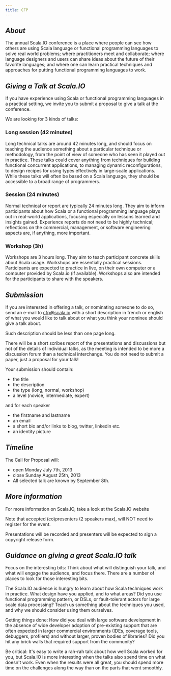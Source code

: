 ```yaml
---
title: CFP
---
```


<em>About</em>
----------------
The annual Scala.IO conference is a place where people can see how others are using Scala language or functional programming languages to solve real world problems; where practitioners meet and collaborate; where language designers and users can share ideas about the future of their favorite languages; and where one can learn practical techniques and approaches for putting functional programming languages to work.

<em>Giving a Talk at Scala.IO</em>
----------------
If you have experience using Scala or functional programming languages in a practical setting, we invite you to submit a proposal to give a talk at the conference.

We are looking for 3 kinds of talks:

### Long session (42 minutes)

Long technical talks are around 42 minutes long, and should focus on teaching the audience something about a particular technique or methodology, from the point of view of someone who has seen it played out in practice. These talks could cover anything from techniques for building functional concurrent applications, to managing dynamic reconfigurations, to design recipes for using types effectively in large-scale applications. While these talks will often be based on a Scala language, they should be accessible to a broad range of programmers.

### Session (24 minutes)

Normal technical or report are typically 24 minutes long. They aim to inform participants about how Scala or a functional programming language plays out in real-world applications, focusing especially on lessons learned and insights gained. Experience reports do not need to be highly technical; reflections on the commercial, management, or software engineering aspects are, if anything, more important.

### Workshop (3h)

Workshops are 3 hours long. They aim to teach participant concrete skills about Scala usage. Workshops are essentially practical sessions. Participants are expected to practice in live, on their own computer or a computer provided by Scala.io (if available). Workshops also are intended for the participants to share with the speakers.

<em>Submission</em>
----------------
If you are interested in offering a talk, or nominating someone to do so, send an e-mail to [cfp@scala.io](mailto:cfp@scala.io) with a short description in french or english of what you would like to talk about or what you think your nominee should give a talk about.

Such description should be less than one page long.

There will be a short scribes report of the presentations and discussions but not of the details of individual talks, as the meeting is intended to be more a discussion forum than a technical interchange. You do not need to submit a paper, just a proposal for your talk!

Your submission should contain:

* the title
* the description
* the type (long, normal, workshop)
* a level (novice, intermediate, expert)

and for each speaker

* the firstname and lastname
* an email
* a short bio and/or links to blog, twitter, linkedin etc.
* an identity picture

<em>Timeline</em>
----------------

The Call for Proposal will:

* open Monday July 7th, 2013
* close Sunday August 25th, 2013
* All selected talk are known by September 8th.

<em>More information</em>
----------------

For more information on Scala.IO, take a look at the Scala.IO website

Note that accepted (co)presenters (2 speakers max), will NOT need to register for the event.

Presentations will be recorded and presenters will be expected to sign a copyright release form.

<em>Guidance on giving a great Scala.IO talk</em>
----------------

Focus on the interesting bits: Think about what will distinguish your talk, and what will engage the audience, and focus there. There are a number of places to look for those interesting bits.

The Scala.IO audience is hungry to learn about how Scala techniques work in practice. What design have you applied, and to what areas? Did you use functional programming pattern, or DSLs, or fault-tolerant actors for large scale data processing? Teach us something about the techniques you used, and why we should consider using them ourselves.

Getting things done: How did you deal with large software development in the absence of wide developer adoption of pre-existing support that are often expected in larger commercial environments (IDEs, coverage tools, debuggers, profilers) and without larger, proven bodies of libraries? Did you hit any brick walls that required support from the community?

Be critical: It's easy to write a rah-rah talk about how well Scala worked for you, but Scala.IO is more interesting when the talks also spend time on what doesn't work. Even when the results were all great, you should spend more time on the challenges along the way than on the parts that went smoothly.
